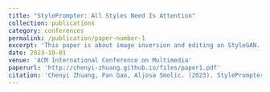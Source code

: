 ```yaml
---
title: "StylePrompter: All Styles Need Is Attention"
collection: publications
category: conferences
permalink: /publication/paper-number-1
excerpt: 'This paper is about image inversion and editing on StyleGAN.'
date: 2023-10-01
venue: 'ACM International Conference on Multimedia'
paperurl: 'http://chenyi-zhuang.github.io/files/paper1.pdf'
citation: 'Chenyi Zhuang, Pan Gao, Aljosa Smolic. (2023). StylePrompter: All Styles Need Is Attention. In Proceedings of the 31st ACM International Conference on Multimedia (pp. 2487-2497).'
---
```


